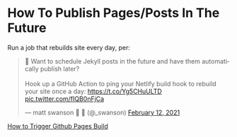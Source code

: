 # How To Publish Pages/Posts In The Future

Run a job that rebuilds site every day, per:

<blockquote class="twitter-tweet"><p lang="en" dir="ltr">🌃 Want to schedule Jekyll posts in the future and have them automatically publish later?<br><br>Hook up a GitHub Action to ping your Netlify build hook to rebuild your site once a day: <a href="https://t.co/Yg5CHuULTD">https://t.co/Yg5CHuULTD</a> <a href="https://t.co/fIQB0nFjCa">pic.twitter.com/fIQB0nFjCa</a></p>&mdash; matt swanson 🤔 🦢 (@_swanson) <a href="https://twitter.com/_swanson/status/1360057747795021828?ref_src=twsrc%5Etfw">February 12, 2021</a></blockquote> <script async src="https://platform.twitter.com/widgets.js" charset="utf-8"></script> 

[How to Trigger Github Pages Build](https://stackoverflow.com/questions/24098792/how-to-force-github-pages-build/61706020#61706020)